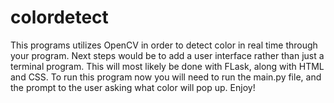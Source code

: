 # colordetect
This programs utilizes OpenCV in order to detect color in real time through your program. Next steps would be to add a user interface rather than just a terminal program. This will most likely be done with FLask, along with HTML and CSS. To run this program now you will need to run the main.py file, and the prompt to the user asking what color will pop up. Enjoy!